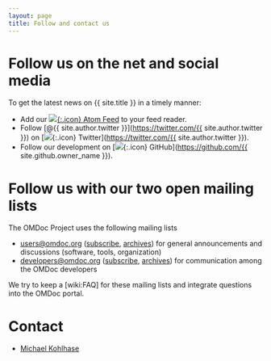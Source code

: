 ```yaml
---
layout: page
title: Follow and contact us
---
```


# Follow us on the net and social media

To get the latest news on {{ site.title }} in a timely manner:

* Add our [![](../public/feed.png){:.icon} Atom Feed](../atom.xml) to your feed reader.
* Follow [@{{ site.author.twitter }}](https://twitter.com/{{ site.author.twitter }}) on [![](../public/twitter.png){:.icon}
Twitter](https://twitter.com/{{ site.author.twitter }}).
* Follow our development on [![](../public/github.png){:.icon} GitHub](https://github.com/{{ site.github.owner_name }}).
<!-- * Live chat with us on
  [Gitter](https://gitter.im/OpenDreamKit/discuss) (we also have a
  [private room](https://gitter.im/OpenDreamKit)). -->

# Follow us with our two open mailing lists

The OMDoc Project uses the following mailing lists 

* users@omdoc.org ([subscribe]("http://lists.kwarc.info/mailman/listinfo/project-omdoc"), [archives]("http://lists.kwarc.info/mailman/private/project-omdoc")) for general announcements and discussions (software, tools, organization) 
* developers@omdoc.org ([subscribe]("http://lists.kwarc.info/mailman/listinfo/project-omdoc-dev"), [archives]("http://lists.kwarc.info/mailman/private/project-omdoc-dev")) for communication among the OMDoc developers 

We try to keep a [wiki:FAQ] for these mailing lists and integrate questions into the OMDoc portal. 

# Contact
* [Michael Kohlhase](http://kwarc.info/kohlhase)
